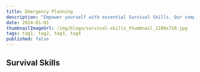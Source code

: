 ```yaml
---
title: Emergency Planning
description: "Empower yourself with essential Survival Skills. Our comprehensive coverage includes everything from First Aid Basics to advanced CPR and Wound Care techniques. Learn how to recognize signs of infection, navigate using a compass, read maps, and master Emergency Signaling Techniques. Whether building shelters from natural resources or using tarps and tents, we have the know-how you need to stay safe."
date: 2024-01-01
thumbnailImageUrl: /img/blogs/survival-skills_thumbnail_1280x720.jpg
tags: tag1, tag2, tag3, tag4
published: false
---
```


## Survival Skills
